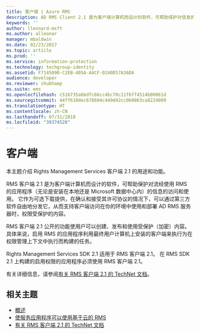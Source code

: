 ```yaml
---
title: 客户端 | Azure RMS
description: AD RMS Client 2.1 是为客户端计算机而设计的软件，可帮助保护对信息的访问和使用
keywords: ''
author: lleonard-msft
ms.author: alleonar
manager: mbaldwin
ms.date: 02/23/2017
ms.topic: article
ms.prod: ''
ms.service: information-protection
ms.technology: techgroup-identity
ms.assetid: F7145090-C2EB-405A-A4CF-0240D57A36DA
audience: developer
ms.reviewer: shubhamp
ms.suite: ems
ms.openlocfilehash: c516735abbdfc66cc4bc70c11f6ff4514b00861d
ms.sourcegitcommit: 44ff610dec678604c449d42cc0b0863ca8224009
ms.translationtype: HT
ms.contentlocale: zh-CN
ms.lasthandoff: 07/31/2018
ms.locfileid: "39374528"
---
```

# <a name="client"></a>客户端

本主题介绍 Rights Management Services 客户端 2.1 的用途和功能。

RMS 客户端 2.1 是为客户端计算机而设计的软件，可帮助保护对流经使用 RMS 的应用程序（无论是安装在本地还是 Microsoft 数据中心内）的信息的访问和使用。 它作为可选下载提供，在确认和接受其许可协议的情况下，可以通过第三方软件自由地分发它，从而支持客户端访问在你的环境中使用和部署 AD RMS 服务器时，权限受保护的内容。

RMS 客户端 2.1 公开的功能使用户可以创建、发布和使用受保护（加密）内容。 具体来说，启用 RMS 的应用程序利用最终用户计算机上安装的客户端来执行为在权限管理上下文中执行而构建的任务。

Rights Management Services SDK 2.1 适用于 RMS 客户端 2.1。 在 RMS SDK 2.1 上构建的启用权限的应用程序必须使用 RMS 客户端 2.1。

有关详细信息，请参阅[有关 RMS 客户端 2.1 的 TechNet 文档](https://TechNet.Microsoft.Com/library/jj159267(WS.10).aspx)。

## <a name="related-topics"></a>相关主题

* [概述](ad-rms-overview.md)
* [使服务应用程序可以使用基于云的 RMS](how-to-use-file-api-with-aadrm-cloud.md)
* [有关 RMS 客户端 2.1 的 TechNet 文档](https://technet.microsoft.com/library/jj159267(WS.10).aspx)
